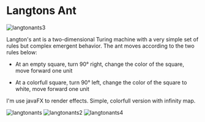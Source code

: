 # Langtons Ant


![langtonants3](https://cloud.githubusercontent.com/assets/9084222/16171548/d9472012-3571-11e6-9227-700198ce841a.png)


Langton's ant is a two-dimensional Turing machine with a very simple set of rules but complex emergent behavior. The ant moves according to the two rules below:

- At an empty square, turn 90° right, change the color of the square, move forward one unit

- At a colorfull square, turn 90° left, change the color of the square to white, move forward one unit


I'm use javaFX to render effects. Simple, colorfull version with infinity map.

![langtonants](https://cloud.githubusercontent.com/assets/9084222/16171546/d58539be-3571-11e6-85ee-1b3f20e7bc2b.png)
![langtonants2](https://cloud.githubusercontent.com/assets/9084222/16171547/d7a7739c-3571-11e6-97ec-f81d0df9dbe5.png)
![langtonants4](https://cloud.githubusercontent.com/assets/9084222/16171550/dadd90e6-3571-11e6-9f1c-820b23048fdc.png)
